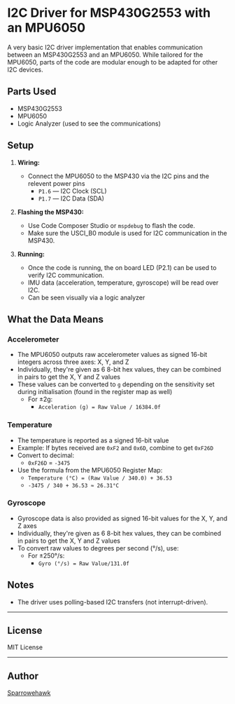 # I2C Driver for MSP430G2553 with an MPU6050 

A very basic I2C driver implementation that enables communication between an MSP430G2553 and an MPU6050. While tailored for the MPU6050, parts of the code are modular enough to be adapted for other I2C devices.

## Parts Used
- MSP430G2553
- MPU6050
- Logic Analyzer (used to see the communications)

## Setup

1. **Wiring:**
   - Connect the MPU6050 to the MSP430 via the I2C pins and the relevent power pins
     - `P1.6` — I2C Clock (SCL)
     - `P1.7` — I2C Data (SDA)

2. **Flashing the MSP430:**
   - Use Code Composer Studio or `mspdebug` to flash the code.
   - Make sure the USCI_B0 module is used for I2C communication in the MSP430.

3. **Running:**
   - Once the code is running, the on board LED (P2.1) can be used to verify I2C communication.
   - IMU data (acceleration, temperature, gyroscope) will be read over I2C.
   - Can be seen visually via a logic analyzer

## What the Data Means

### Accelerometer
- The MPU6050 outputs raw accelerometer values as signed 16-bit integers across three axes: X, Y, and Z
- Individually, they're given as 6 8-bit hex values, they can be combined in pairs to get the X, Y and Z values
- These values can be converted to `g` depending on the sensitivity set during initialisation (found in the register map as well)
  - For ±2g:  
     - `Acceleration (g) = Raw Value / 16384.0f`
    

### Temperature
- The temperature is reported as a signed 16-bit value
- Example: If bytes received are `0xF2` and `0x6D`, combine to get `0xF26D`
- Convert to decimal:
   - `0xF26D` = `-3475`
- Use the formula from the MPU6050 Register Map:
   - `Temperature (°C) = (Raw Value / 340.0) + 36.53`
   - `-3475 / 340 + 36.53 ≈ 26.31°C`

### Gyroscope
- Gyroscope data is also provided as signed 16-bit values for the X, Y, and Z axes
- Individually, they're given as 6 8-bit hex values, they can be combined in pairs to get the X, Y and Z values
- To convert raw values to degrees per second (°/s), use:
  - For ±250°/s:
    - `Gyro (°/s) = Raw Value/131.0f`
    

## Notes

- The driver uses polling-based I2C transfers (not interrupt-driven).

---

## License
MIT License

---

## Author
[Sparrowehawk](https://github.com/Sparrowehawk)
